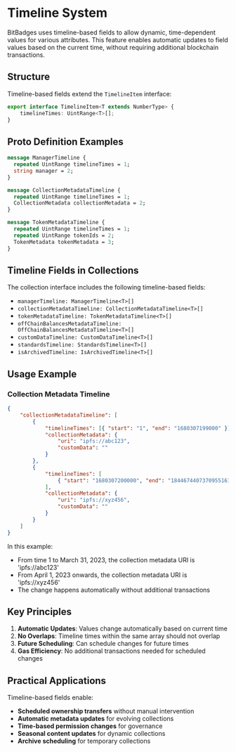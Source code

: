 # Timeline System

BitBadges uses timeline-based fields to allow dynamic, time-dependent values for various attributes. This feature enables automatic updates to field values based on the current time, without requiring additional blockchain transactions.

## Structure

Timeline-based fields extend the `TimelineItem` interface:

```typescript
export interface TimelineItem<T extends NumberType> {
    timelineTimes: UintRange<T>[];
}
```

## Proto Definition Examples

```protobuf
message ManagerTimeline {
  repeated UintRange timelineTimes = 1;
  string manager = 2;
}

message CollectionMetadataTimeline {
  repeated UintRange timelineTimes = 1;
  CollectionMetadata collectionMetadata = 2;
}

message TokenMetadataTimeline {
  repeated UintRange timelineTimes = 1;
  repeated UintRange tokenIds = 2;
  TokenMetadata tokenMetadata = 3;
}
```

## Timeline Fields in Collections

The collection interface includes the following timeline-based fields:

-   `managerTimeline: ManagerTimeline<T>[]`
-   `collectionMetadataTimeline: CollectionMetadataTimeline<T>[]`
-   `tokenMetadataTimeline: TokenMetadataTimeline<T>[]`
-   `offChainBalancesMetadataTimeline: OffChainBalancesMetadataTimeline<T>[]`
-   `customDataTimeline: CustomDataTimeline<T>[]`
-   `standardsTimeline: StandardsTimeline<T>[]`
-   `isArchivedTimeline: IsArchivedTimeline<T>[]`

## Usage Example

### Collection Metadata Timeline

```json
{
    "collectionMetadataTimeline": [
        {
            "timelineTimes": [{ "start": "1", "end": "1680307199000" }],
            "collectionMetadata": {
                "uri": "ipfs://abc123",
                "customData": ""
            }
        },
        {
            "timelineTimes": [
                { "start": "1680307200000", "end": "18446744073709551615" }
            ],
            "collectionMetadata": {
                "uri": "ipfs://xyz456",
                "customData": ""
            }
        }
    ]
}
```

In this example:

-   From time 1 to March 31, 2023, the collection metadata URI is 'ipfs://abc123'
-   From April 1, 2023 onwards, the collection metadata URI is 'ipfs://xyz456'
-   The change happens automatically without additional transactions

## Key Principles

1. **Automatic Updates**: Values change automatically based on current time
2. **No Overlaps**: Timeline times within the same array should not overlap
3. **Future Scheduling**: Can schedule changes for future times
4. **Gas Efficiency**: No additional transactions needed for scheduled changes

## Practical Applications

Timeline-based fields enable:

-   **Scheduled ownership transfers** without manual intervention
-   **Automatic metadata updates** for evolving collections
-   **Time-based permission changes** for governance
-   **Seasonal content updates** for dynamic collections
-   **Archive scheduling** for temporary collections

